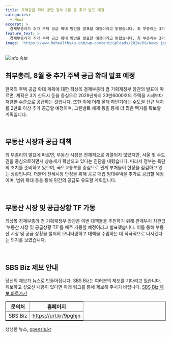 ```yaml
---
title: 주택공급 확대 방안 정부 8월 중 추가 발표 예정
categories:
  - News
excerpt: >
  경제부총리가 추가 주택 공급 확대 방안을 발표할 예정이라고 밝혔습니다. 최 부총리는 3기 신도시를 중심으로 2029년까지 23만6000호를 저렴한 수준으로 공급하고, 그린벨트 해제 등을 통해 수도권 신규 택지를 2만호 이상 추가 공급할 계획입니다. 또한 주택 가격 상승세에 대비해 관계부처 합동 현장 점검반을 가동하고, 전세시장 안정을 위해 공공 매입 임대주택을 추가 공급할 예정입니다. 또한 부동산 시장 및 공급상황 TF를 매주 가동하여 관련 방안을 추진할 예정입니다. SBS Biz는 제보를 기다리고 있습니다. (단어 수: 109)
feature_text: >
  경제부총리가 추가 주택 공급 확대 방안을 발표할 예정이라고 밝혔습니다. 최 부총리는 3기 신도시를 중심으로 2029년까지 23만6000호를 저렴한 수준으로 공급하고, 그린벨트 해제 등을 통해 수도권 신규 택지를 2만호 이상 추가 공급할 계획입니다. 또한 주택 가격 상승세에 대비해 관계부처 합동 현장 점검반을 가동하고, 전세시장 안정을 위해 공공 매입 임대주택을 추가 공급할 예정입니다. 또한 부동산 시장 및 공급상황 TF를 매주 가동하여 관련 방안을 추진할 예정입니다. SBS Biz는 제보를 기다리고 있습니다. (단어 수: 109)
image: 'https://www.behealthy4u.com/wp-content/uploads/2024/06/news.jpg'
---
```


<p><img src="https://www.behealthy4u.com/wp-content/uploads/2024/06/news.jpg" alt="info 속보" /></p>

<h2 data-ke-size="size26">최부총리, 8월 중 추가 주택 공급 확대 발표 예정</h2>

<p>한국의 주택 공급 확대 계획에 대한 최상목 경제부총리 겸 기획재정부 장관의 발표에 따르면, 계획은 3기 신도시 등을 중심으로 2029년까지 23만6000호의 주택을 시세보다 저렴한 수준으로 공급하는 것입니다. 또한 이에 더해 올해 하반기에는 수도권 신규 택지를 2만호 이상 추가 공급할 예정이며, 그린벨트 해제 등을 통해 더 많은 택지를 확보할 계획입니다.</p>

<p data-ke-size="size16">&nbsp;</p>

<h2 data-ke-size="size24">부동산 시장과 공급 대책</h2>

<p>최 부총리의 발표에 따르면, 부동산 시장은 전체적으로 과열되지 않았지만, 서울 및 수도권을 중심으로하면서 상승세가 확산되고 있다는 진단을 내렸습니다. 따라서 정부는 특단의 조치를 준비하고 있으며, 국토교통부를 중심으로 관계 부처들이 현장을 점검하고 있는 상황입니다. 더불어 전세시장 안정을 위해 공공 매입 임대주택을 추가로 공급할 예정이며, 범위 확대 등을 통해 민간의 공급도 유도할 계획입니다.</p>

<p data-ke-size="size16">&nbsp;</p>

<h2 data-ke-size="size24">부동산 시장 및 공급상황 TF 가동</h2>

<p>최상목 경제부총리 겸 기획재정부 장관은 이번 대책들을 추진하기 위해 관계부처 차관급 '부동산 시장 및 공급상황 TF'를 매주 가동할 예정이라고 발표했습니다. 이를 통해 부동산 시장 및 공급 상황을 철저히 모니터링하고 대책을 수립하는 데 적극적으로 나서겠다는 의지를 보였습니다.</p>

<p data-ke-size="size16">&nbsp;</p>

<h2 data-ke-size="size24">SBS Biz 제보 안내</h2>

<p>당신의 제보가 뉴스로 만들어집니다. SBS Biz는 여러분의 제보를 기다리고 있습니다. 제보하고 싶으신 내용이 있다면 아래 링크를 통해 제보해 주시기 바랍니다. <a href="https://url.kr/9pghjn">SBS Biz 제보 바로가기</a></p>

<table style="width: 100%;" border="1">
<tbody>
<tr>
<td style="text-align: center; height: 17px;"><b>문의처</b></td>
<td style="text-align: center; height: 17px;"><b>홈페이지</b></td>
</tr>
<tr>
<td style="text-align: center; height: 17px;">SBS Biz</td>
<td style="text-align: center; height: 17px;"><a href="https://url.kr/9pghjn">https://url.kr/9pghjn</a></td>
</tr>
</tbody>
</table>
생생한 뉴스, <a href="https://opensis.kr" rel="dofollow">opensis.kr</a>


